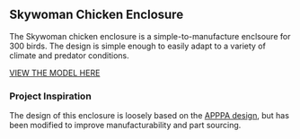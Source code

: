 ## Skywoman Chicken Enclosure
The Skywoman chicken enclosure is a simple-to-manufacture enclsoure for 300 birds. The design is simple enough to easily adapt to a variety of climate and predator conditions.

[VIEW THE MODEL HERE](model.xhtml)

### Project Inspiration
The design of this enclosure is loosely based on the [APPPA design](https://www.apppa.org/resources/Documents/building%20a%20multi%20purpose%20pasture%20shelter.pdf), but has been modified to improve manufacturability and part sourcing.
